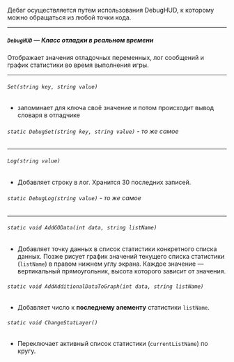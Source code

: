 Дебаг осуществляется путем использования DebugHUD, к которому можно обращаться из любой точки кода. 

---

##### `DebugHUD` — Класс отладки в реальном времени

Отображает значения отладочных переменных, лог сообщений и график статистики во время выполнения игры.

---

###### `Set(string key, string value)` 
- запоминает для ключа своё значение и потом происходит вывод словаря в отладчике 
###### `static DebugSet(string key, string value)` - то же самое

---

###### `Log(string value)` 
- Добавляет строку в лог. Хранится 30 последних записей.
###### `static DebugLog(string value)` - то же самое

---

###### `static void AddGOData(int data, string listName)`
- Добавляет точку данных в список статистики конкретного списка данных. Позже рисует график значений текущего списка статистики (`listName`) в правом нижнем углу экрана. Каждое значение — вертикальный прямоугольник, высота которого зависит от значения. 
###### `static void AddAdditionalDataToGraph(int data, string listName)`
- Добавляет число к **последнему элементу** статистики `listName`.
###### `static void ChangeStatLayer()`
- Переключает активный список статистики (`currentListName`) по кругу.

